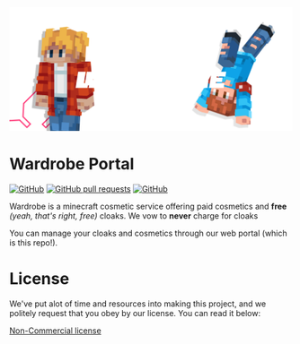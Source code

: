 
![Wardrboe logo](https://github.com/wardrobe-gg/portal/blob/main/_github/banner.png?raw=true)

# Wardrobe Portal

[![GitHub](https://img.shields.io/badge/Non%20Commercial-Non%20Commercial?label=License)](https://github.com/wardrobe-gg/portal/blob/main/LICENSE)
[![GitHub pull requests](https://img.shields.io/github/issues-pr/wardrobe-gg/portal)](https://img.shields.io/github/issues-pr/wardrobe-gg/portal)
[![GitHub](https://img.shields.io/github/last-commit/wardrobe-gg/portal)](https://img.shields.io/github/last-commit/wardrobe-gg/portal)

Wardrobe is a minecraft cosmetic service offering paid cosmetics and **free** *(yeah, that's right, free)* cloaks.
We vow to **never** charge for cloaks

You can manage your cloaks and cosmetics through our web portal (which is this repo!).

# License

We've put alot of time and resources into making this project, and we politely request that you obey by our license. You can read it below:
 
[Non-Commercial license](./LICENSE)


